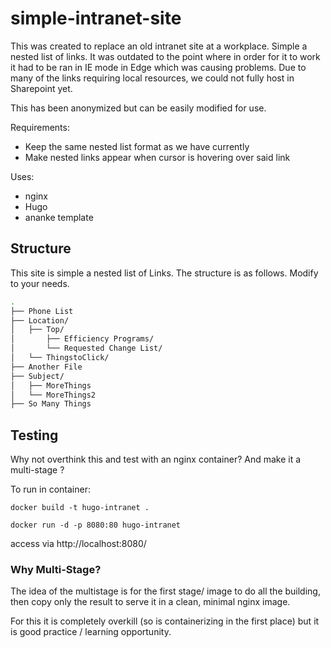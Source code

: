 # simple-intranet-site

This was created to replace an old intranet site at a workplace. Simple a nested list of links. It was outdated to the point where in order for it to work it had to be ran in IE mode in Edge which was causing problems. Due to many of the links requiring local resources, we could not fully host in Sharepoint yet. 

This has been anonymized but can be easily modified for use.

Requirements: 

- Keep the same nested list format as we have currently 
- Make nested links appear when cursor is hovering over said link

Uses: 

- nginx
- Hugo 
- ananke template 

## Structure 

This site is simple a nested list of Links. The structure is as follows. Modify to your needs.

```bash
.
├── Phone List
├── Location/
│   ├── Top/
│       ├── Efficiency Programs/
│       └── Requested Change List/
│   └── ThingstoClick/
├── Another File
├── Subject/
│   ├── MoreThings
│   └── MoreThings2
├── So Many Things

```

## Testing 

Why not overthink this and test with an nginx container? And make it a multi-stage ?

To run in container: 

```docker build -t hugo-intranet .```

```docker run -d -p 8080:80 hugo-intranet```

access via http://localhost:8080/

### Why Multi-Stage? 

The idea of the multistage is for the first stage/ image to do all the building, then copy only the result to serve it in a clean, minimal nginx image. 

For this it is completely overkill (so is containerizing in the first place) but it is good practice / learning opportunity. 